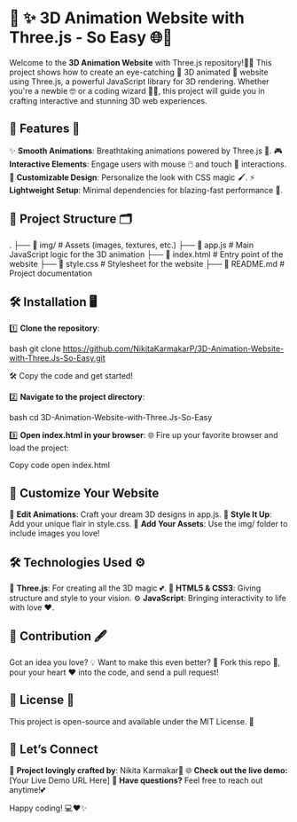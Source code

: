 # 🌈 ✨ 3D Animation Website with Three.js - So Easy 🌐🎥
Welcome to the **3D Animation Website** with Three.js repository!🚀✨ 
This project shows how to create an eye-catching 🌈 3D animated 🌌 website using Three.js, a powerful JavaScript library for 3D rendering. Whether you're a newbie 🤓 or a coding wizard 🧙‍♂️, this project will guide you in crafting interactive and stunning 3D web experiences.

## 🌟 Features 🎯
✨ **Smooth Animations**: Breathtaking animations powered by Three.js 🎥.
🎮 **Interactive Elements**: Engage users with mouse 🖱️ and touch 📱 interactions.
🎨 **Customizable Design**: Personalize the look with CSS magic 🖌️.
⚡ **Lightweight Setup**: Minimal dependencies for blazing-fast performance 🚀.

## 📂 Project Structure 🗂️

.
├── 📁 img/               # Assets (images, textures, etc.)
├── 📄 app.js             # Main JavaScript logic for the 3D animation
├── 📄 index.html         # Entry point of the website
├── 📄 style.css          # Stylesheet for the website
├── 📄 README.md          # Project documentation

## 🛠️ Installation 🖥️

1️⃣ **Clone the repository**:

bash
git clone https://github.com/NikitaKarmakarP/3D-Animation-Website-with-Three.Js-So-Easy.git

🛠️ Copy the code and get started!

2️⃣ **Navigate to the project directory**:

bash
cd 3D-Animation-Website-with-Three.Js-So-Easy

3️⃣ **Open index.html in your browser**:
🌐 Fire up your favorite browser and load the project:

Copy code
open index.html

## 🎨 Customize Your Website
💖 **Edit Animations**: Craft your dream 3D designs in app.js.
🌸 **Style It Up**: Add your unique flair in style.css.
💌 **Add Your Assets**: Use the img/ folder to include images you love!

## 🛠️ Technologies Used ⚙️
🌟 **Three.js**: For creating all the 3D magic 💕.
🎨 **HTML5 & CSS3**: Giving structure and style to your vision.
⚙️ **JavaScript**: Bringing interactivity to life with love ❤️.

## 🤝 Contribution 🖋️
Got an idea you love? 💡 Want to make this even better? 🚀
Fork this repo 🍴, pour your heart ❤️ into the code, and send a pull request!

## 📜 License 📖
This project is open-source and available under the MIT License. 📝

## 💌 Let’s Connect
🌟 **Project lovingly crafted by**: Nikita Karmakar💖
🌐 **Check out the live demo:** [Your Live Demo URL Here]
💬 **Have questions?** Feel free to reach out anytime!💕

Happy coding! 💻❤️✨
